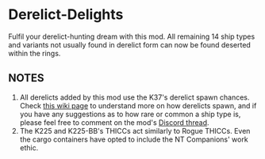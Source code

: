 # Derelict-Delights
Fulfil your derelict-hunting dream with this mod. All remaining 14 ship types and variants not usually found in derelict form can now be found deserted within the rings.

## NOTES
1. All derelicts added by this mod use the K37's derelict spawn chances. Check [this wiki page](https://delta-v.kodera.pl/index.php/Profit_Strategy_-_Derelicts#Finding_Derelicts_in_the_Wild) to understand more on how derelicts spawn, and if you have any suggestions as to how rare or common a ship type is, please feel free to comment on the mod's [Discord thread](https://discord.com/channels/426287934870781952/1316256288329699419).
2. The K225 and K225-BB's THICCs act similarly to Rogue THICCs. Even the cargo containers have opted to include the NT Companions' work ethic.
